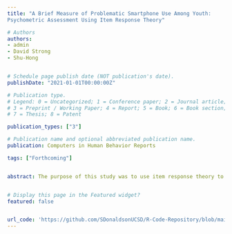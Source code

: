 ```yaml
---
title: "A Brief Measure of Problematic Smartphone Use Among Youth: 
Psychometric Assessment Using Item Response Theory"

# Authors
authors:
- admin
- David Strong
- Shu-Hong


# Schedule page publish date (NOT publication's date).
publishDate: "2021-01-01T00:00:00Z"

# Publication type.
# Legend: 0 = Uncategorized; 1 = Conference paper; 2 = Journal article;
# 3 = Preprint / Working Paper; 4 = Report; 5 = Book; 6 = Book section;
# 7 = Thesis; 8 = Patent

publication_types: ["3"]

# Publication name and optional abbreviated publication name.
publication: Computers in Human Behavior Reports

tags: ["Forthcoming"] 


abstract: The purpose of this study was to use item response theory to assess a brief measure of problematic smartphone use among youth, using the 2017-2018 California Student Tobacco Survey (CSTS) collected from 119,981 students who own a smartphone across 256 high schools in California. 


# Display this page in the Featured widget?
featured: false


url_code: 'https://github.com/SDonaldsonUCSD/R-Code-Repository/blob/main/IRT/BriefScreener.FinalCode_SCOTT.Rmd'
---
```









